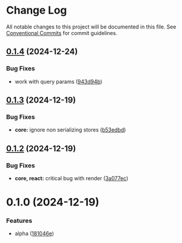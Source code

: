 # Change Log

All notable changes to this project will be documented in this file.
See [Conventional Commits](https://conventionalcommits.org) for commit guidelines.

## [0.1.4](https://github.com/movpushmov/argon-router/compare/v0.1.3...v0.1.4) (2024-12-24)

### Bug Fixes

- work with query params ([943d94b](https://github.com/movpushmov/argon-router/commit/943d94b99043b482f5bea32721c75675a65ecb4c))

## [0.1.3](https://github.com/movpushmov/argon-router/compare/v0.1.2...v0.1.3) (2024-12-19)

### Bug Fixes

- **core:** ignore non serializing stores ([b53edbd](https://github.com/movpushmov/argon-router/commit/b53edbdbe99070abb7c0bcb3da41efd2986bf7f0))

## [0.1.2](https://github.com/movpushmov/argon-router/compare/v0.1.1...v0.1.2) (2024-12-19)

### Bug Fixes

- **core, react:** critical bug with render ([3a077ec](https://github.com/movpushmov/argon-router/commit/3a077ec9d7f283ef05aa2f0b88625d12e1df4165))

# 0.1.0 (2024-12-19)

### Features

- alpha ([181046e](https://github.com/movpushmov/argon-router/commit/181046e7f45aa5fcad660c9e76a41c61b6ceb840))
